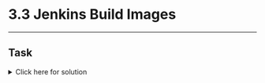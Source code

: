 # 3.3 Jenkins Build Images
---
## Task

<details>
  <summary>Click here for solution</summary>

  ## Solution
  
</details>
